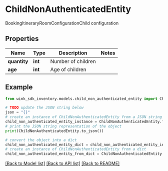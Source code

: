 # ChildNonAuthenticatedEntity

BookingItineraryRoomConfigurationChild configuration

## Properties

Name | Type | Description | Notes
------------ | ------------- | ------------- | -------------
**quantity** | **int** | Number of children | 
**age** | **int** | Age of children | 

## Example

```python
from wink_sdk_inventory.models.child_non_authenticated_entity import ChildNonAuthenticatedEntity

# TODO update the JSON string below
json = "{}"
# create an instance of ChildNonAuthenticatedEntity from a JSON string
child_non_authenticated_entity_instance = ChildNonAuthenticatedEntity.from_json(json)
# print the JSON string representation of the object
print(ChildNonAuthenticatedEntity.to_json())

# convert the object into a dict
child_non_authenticated_entity_dict = child_non_authenticated_entity_instance.to_dict()
# create an instance of ChildNonAuthenticatedEntity from a dict
child_non_authenticated_entity_from_dict = ChildNonAuthenticatedEntity.from_dict(child_non_authenticated_entity_dict)
```
[[Back to Model list]](../README.md#documentation-for-models) [[Back to API list]](../README.md#documentation-for-api-endpoints) [[Back to README]](../README.md)


